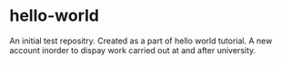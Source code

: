# hello-world
An initial test repositry.
Created as a part of hello world tutorial.
A new account inorder to dispay work carried out at and after university.
